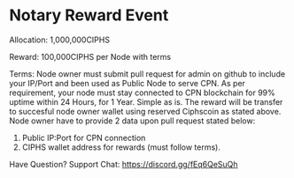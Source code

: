 # Notary Reward Event

Allocation: 1,000,000CIPHS

Reward: 100,000CIPHS per Node with terms

Terms: Node owner must submit pull request for admin on github to include your IP/Port and been used as Public Node to serve CPN. As per requirement, your node must stay connected to CPN blockchain for 99% uptime within 24 Hours, for 1 Year. Simple as is. The reward will be transfer to succesful node owner wallet using reserved Ciphscoin as stated above. Node owner have to provide 2 data upon pull request stated below:

1. Public IP:Port for CPN connection
3. CIPHS wallet address for rewards (must follow terms).

Have Question?
Support Chat: https://discord.gg/fEq6QeSuQh
